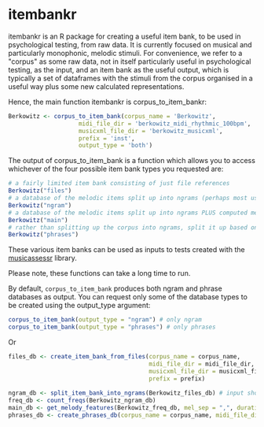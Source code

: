 # itembankr

itembankr is an R package for creating a useful item bank, to be used in psychological testing, from raw data. 
It is currently focused on musical and particularly monophonic, melodic stimuli.
For convenience, we refer to a "corpus" as some raw data, not in itself particularly useful in psychological testing, as the input, and an item bank as the useful output, which is typically a set of dataframes with the stimuli from the corpus organised in a useful way plus some new calculated representations.

Hence, the main function itembankr is corpus_to_item_bankr:

``` r
Berkowitz <- corpus_to_item_bank(corpus_name = 'Berkowitz',
                    midi_file_dir = 'berkowitz_midi_rhythmic_100bpm',
                    musicxml_file_dir = 'berkowitz_musicxml',
                    prefix = 'inst',
                    output_type = 'both')
```

The output of corpus_to_item_bank is a function which allows you to access whichever of the four possible item bank types you requested are:

``` r
# a fairly limited item bank consisting of just file references
Berkowitz("files")
# a database of the melodic items split up into ngrams (perhaps most useful for arrhythmic usage)
Berkowitz("ngram")
# a database of the melodic items split up into ngrams PLUS computed melodic features
Berkowitz("main")
# rather than splitting up the corpus into ngrams, split it up based on (a rather crude approximation of) phrase boundaries. this is perhaps more useful for rhythmic usage.
Berkowitz("phrases")
```

These various item banks can be used as inputs to tests created with the [musicassessr](https://github.com/syntheso/musicassessr) library.

Please note, these functions can take a long time to run.

By default, `corpus_to_item_bank` produces both ngram and phrase databases as output. You can request only some of the database types to be created using the output_type argument:

``` r
corpus_to_item_bank(output_type = "ngram") # only ngram
corpus_to_item_bank(output_type = "phrases") # only phrases

```

Or 

``` r
files_db <- create_item_bank_from_files(corpus_name = corpus_name,
                                        midi_file_dir = midi_file_dir,
                                        musicxml_file_dir = musicxml_file_dir,
                                        prefix = prefix)
                                        
ngram_db <- split_item_bank_into_ngrams(Berkowitz_files_db) # input should be a files db
freq_db <- count_freqs(Berkowitz_ngram_db) 
main_db <- get_melody_features(Berkowitz_freq_db, mel_sep = ",", durationMeasures = TRUE)
phrases_db <- create_phrases_db(corpus_name = corpus_name, midi_file_dir = add_prefix(paste0('item_banks/', corpus_name, '/', midi_file_dir), prefix), prefix = prefix)

```
